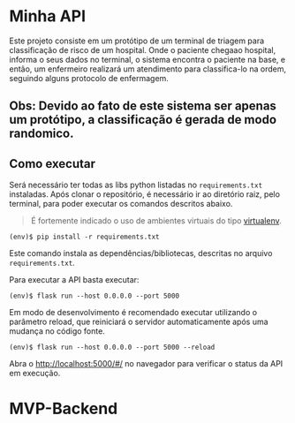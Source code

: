 # Minha API

Este projeto consiste em um protótipo de um terminal de triagem para classificação de risco de um hospital.
Onde o paciente chegaao hospital, 
informa o seus dados no terminal, 
o sistema encontra o paciente na base, 
e então, um enfermeiro realizará um atendimento para classifica-lo na ordem, seguindo alguns protocolo de enfermagem.

Obs: Devido ao fato de este sistema ser apenas um protótipo, a classificação é gerada de modo randomico.
---
## Como executar 


Será necessário ter todas as libs python listadas no `requirements.txt` instaladas.
Após clonar o repositório, é necessário ir ao diretório raiz, pelo terminal, para poder executar os comandos descritos abaixo.

> É fortemente indicado o uso de ambientes virtuais do tipo [virtualenv](https://virtualenv.pypa.io/en/latest/installation.html).

```
(env)$ pip install -r requirements.txt
```

Este comando instala as dependências/bibliotecas, descritas no arquivo `requirements.txt`.

Para executar a API  basta executar:

```
(env)$ flask run --host 0.0.0.0 --port 5000
```

Em modo de desenvolvimento é recomendado executar utilizando o parâmetro reload, que reiniciará o servidor
automaticamente após uma mudança no código fonte. 

```
(env)$ flask run --host 0.0.0.0 --port 5000 --reload
```

Abra o [http://localhost:5000/#/](http://localhost:5000/#/) no navegador para verificar o status da API em execução.
# MVP-Backend
